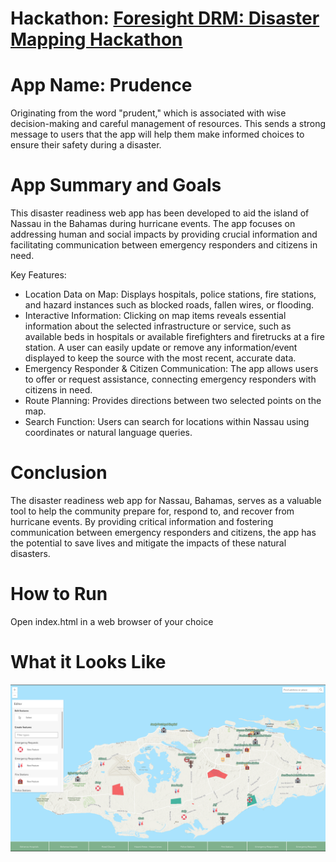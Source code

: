 # Hackathon: [Foresight DRM: Disaster Mapping Hackathon](https://foresight-drm-mapping.devpost.com/?ref_content=featured&ref_feature=challenge&ref_medium=portfolio)

# App Name: Prudence

Originating from the word "prudent," which is associated with wise decision-making and careful management of resources. This sends a strong message to users that the app will help them make informed choices to ensure their safety during a disaster.

# App Summary and Goals

This disaster readiness web app has been developed to aid the island of Nassau in the Bahamas during hurricane events. The app focuses on addressing human and social impacts by providing crucial information and facilitating communication between emergency responders and citizens in need.

Key Features:

- Location Data on Map: Displays hospitals, police stations, fire stations, and hazard instances such as blocked roads, fallen wires, or flooding.
- Interactive Information: Clicking on map items reveals essential information about the selected infrastructure or service, such as available beds in hospitals or available firefighters and firetrucks at a fire station. A user can easily update or remove any information/event displayed to keep the source with the most recent, accurate data.
- Emergency Responder & Citizen Communication: The app allows users to offer or request assistance, connecting emergency responders with citizens in need.
- Route Planning: Provides directions between two selected points on the map.
- Search Function: Users can search for locations within Nassau using coordinates or natural language queries.

# Conclusion

The disaster readiness web app for Nassau, Bahamas, serves as a valuable tool to help the community prepare for, respond to, and recover from hurricane events. By providing critical information and fostering communication between emergency responders and citizens, the app has the potential to save lives and mitigate the impacts of these natural disasters.

# How to Run
Open index.html in a web browser of your choice

# What it Looks Like

![alt text](./app-screenshot.png)
